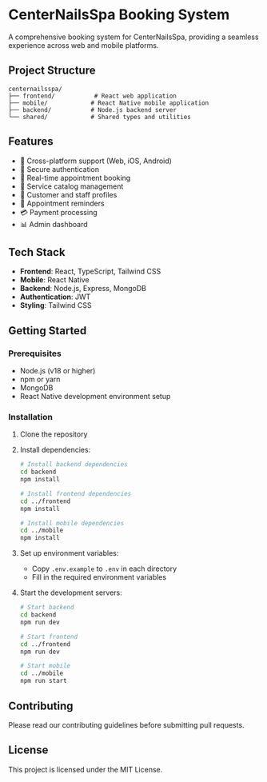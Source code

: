 # CenterNailsSpa Booking System

A comprehensive booking system for CenterNailsSpa, providing a seamless experience across web and mobile platforms.

## Project Structure

```
centernailsspa/
├── frontend/           # React web application
├── mobile/            # React Native mobile application
├── backend/           # Node.js backend server
└── shared/            # Shared types and utilities
```

## Features

- 📱 Cross-platform support (Web, iOS, Android)
- 🔐 Secure authentication
- 📅 Real-time appointment booking
- 💅 Service catalog management
- 👥 Customer and staff profiles
- 🔔 Appointment reminders
- 💳 Payment processing
- 📊 Admin dashboard

## Tech Stack

- **Frontend**: React, TypeScript, Tailwind CSS
- **Mobile**: React Native
- **Backend**: Node.js, Express, MongoDB
- **Authentication**: JWT
- **Styling**: Tailwind CSS

## Getting Started

### Prerequisites

- Node.js (v18 or higher)
- npm or yarn
- MongoDB
- React Native development environment setup

### Installation

1. Clone the repository
2. Install dependencies:
   ```bash
   # Install backend dependencies
   cd backend
   npm install

   # Install frontend dependencies
   cd ../frontend
   npm install

   # Install mobile dependencies
   cd ../mobile
   npm install
   ```

3. Set up environment variables:
   - Copy `.env.example` to `.env` in each directory
   - Fill in the required environment variables

4. Start the development servers:
   ```bash
   # Start backend
   cd backend
   npm run dev

   # Start frontend
   cd ../frontend
   npm run dev

   # Start mobile
   cd ../mobile
   npm run start
   ```

## Contributing

Please read our contributing guidelines before submitting pull requests.

## License

This project is licensed under the MIT License. 